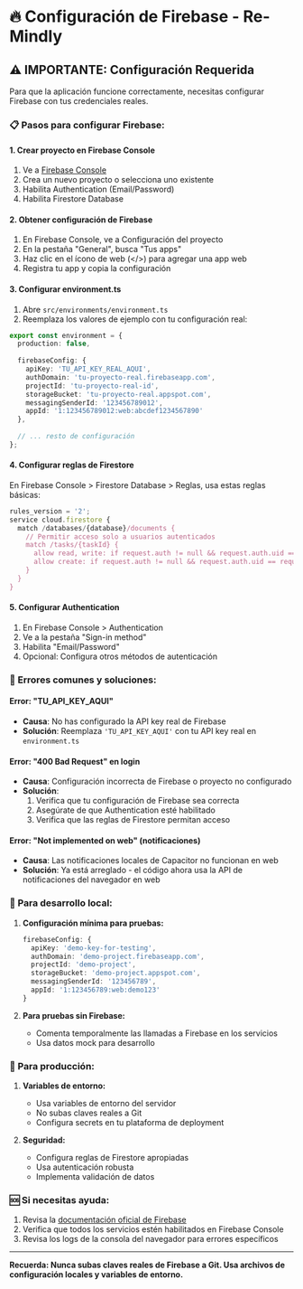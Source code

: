 # 🔥 Configuración de Firebase - Re-Mindly

## ⚠️ IMPORTANTE: Configuración Requerida

Para que la aplicación funcione correctamente, necesitas configurar Firebase con tus credenciales reales.

### 📋 Pasos para configurar Firebase:

#### 1. Crear proyecto en Firebase Console
1. Ve a [Firebase Console](https://console.firebase.google.com/)
2. Crea un nuevo proyecto o selecciona uno existente
3. Habilita Authentication (Email/Password)
4. Habilita Firestore Database

#### 2. Obtener configuración de Firebase
1. En Firebase Console, ve a Configuración del proyecto
2. En la pestaña "General", busca "Tus apps"
3. Haz clic en el ícono de web (</>) para agregar una app web
4. Registra tu app y copia la configuración

#### 3. Configurar environment.ts
1. Abre `src/environments/environment.ts`
2. Reemplaza los valores de ejemplo con tu configuración real:

```typescript
export const environment = {
  production: false,
  
  firebaseConfig: {
    apiKey: 'TU_API_KEY_REAL_AQUI',
    authDomain: 'tu-proyecto-real.firebaseapp.com',
    projectId: 'tu-proyecto-real-id',
    storageBucket: 'tu-proyecto-real.appspot.com',
    messagingSenderId: '123456789012',
    appId: '1:123456789012:web:abcdef1234567890'
  },
  
  // ... resto de configuración
};
```

#### 4. Configurar reglas de Firestore
En Firebase Console > Firestore Database > Reglas, usa estas reglas básicas:

```javascript
rules_version = '2';
service cloud.firestore {
  match /databases/{database}/documents {
    // Permitir acceso solo a usuarios autenticados
    match /tasks/{taskId} {
      allow read, write: if request.auth != null && request.auth.uid == resource.data.userId;
      allow create: if request.auth != null && request.auth.uid == request.resource.data.userId;
    }
  }
}
```

#### 5. Configurar Authentication
1. En Firebase Console > Authentication
2. Ve a la pestaña "Sign-in method"
3. Habilita "Email/Password"
4. Opcional: Configura otros métodos de autenticación

### 🚨 Errores comunes y soluciones:

#### Error: "TU_API_KEY_AQUI"
- **Causa**: No has configurado la API key real de Firebase
- **Solución**: Reemplaza `'TU_API_KEY_AQUI'` con tu API key real en `environment.ts`

#### Error: "400 Bad Request" en login
- **Causa**: Configuración incorrecta de Firebase o proyecto no configurado
- **Solución**: 
  1. Verifica que tu configuración de Firebase sea correcta
  2. Asegúrate de que Authentication esté habilitado
  3. Verifica que las reglas de Firestore permitan acceso

#### Error: "Not implemented on web" (notificaciones)
- **Causa**: Las notificaciones locales de Capacitor no funcionan en web
- **Solución**: Ya está arreglado - el código ahora usa la API de notificaciones del navegador en web

### 🔧 Para desarrollo local:

1. **Configuración mínima para pruebas:**
   ```typescript
   firebaseConfig: {
     apiKey: 'demo-key-for-testing',
     authDomain: 'demo-project.firebaseapp.com',
     projectId: 'demo-project',
     storageBucket: 'demo-project.appspot.com',
     messagingSenderId: '123456789',
     appId: '1:123456789:web:demo123'
   }
   ```

2. **Para pruebas sin Firebase:**
   - Comenta temporalmente las llamadas a Firebase en los servicios
   - Usa datos mock para desarrollo

### 📱 Para producción:

1. **Variables de entorno:**
   - Usa variables de entorno del servidor
   - No subas claves reales a Git
   - Configura secrets en tu plataforma de deployment

2. **Seguridad:**
   - Configura reglas de Firestore apropiadas
   - Usa autenticación robusta
   - Implementa validación de datos

### 🆘 Si necesitas ayuda:

1. Revisa la [documentación oficial de Firebase](https://firebase.google.com/docs)
2. Verifica que todos los servicios estén habilitados en Firebase Console
3. Revisa los logs de la consola del navegador para errores específicos

---

**Recuerda: Nunca subas claves reales de Firebase a Git. Usa archivos de configuración locales y variables de entorno.** 
